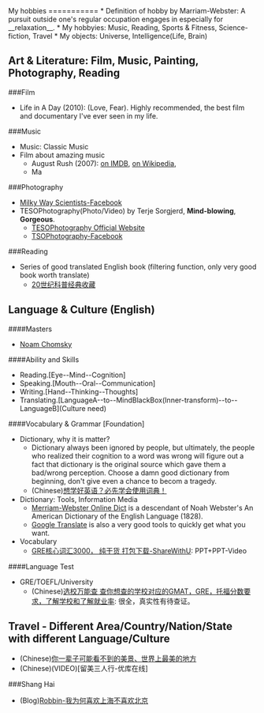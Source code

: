 <html>
<head><title>Hobby</title></head>
<body>
My hobbies
===========
* Definition of hobby by Marriam-Webster: A pursuit outside one's regular occupation engages in especially for __relaxation__.
* My hobbyies: Music, Reading, Sports & Fitness, Science-fiction, Travel
* My objects: Universe, Intelligence(Life, Brain)


Art & Literature: Film, Music, Painting, Photography, Reading
----------------------------------------------------------------
###Film
* Life in A Day (2010): (Love, Fear). Highly recommended, the best film and documentary I've ever seen in my life.

###Music
* Music: Classic Music
* Film about amazing music
  * August Rush (2007): [on IMDB](http://www.imdb.com/title/tt0426931/), [on Wikipedia](http://en.wikipedia.org/wiki/August_Rush), 
  * Ma

###Photography
* [Milky Way Scientists-Facebook](http://www.facebook.com/Milkway.Nasa.115943216485228220871)
* TESOPhotography(Photo/Video) by Terje Sorgjerd, __Mind-blowing__, __Gorgeous__.
  * [TESOPhotography Official Website](http://tesophotography.com)
  * [TSOPhotography-Facebook](http://www.facebook.com/TSOPhotography)

###Reading
* Series of good translated English book (filtering function, only very good book worth translate)
  * [20世纪科普经典收藏](http://www.sciencep.com/s_congshu_more.php?type=&id=172&csid=172)


Language & Culture (English)
--------------------------------
####Masters
* [Noam Chomsky](http://en.wikipedia.org/wiki/Noam_Chomsky)

####Ability and Skills
* Reading.[Eye--Mind--Cognition]
* Speaking.[Mouth--Oral--Communication]
* Writing.[Hand--Thinking--Thoughts]
* Translating.[LanguageA--to--MindBlackBox(Inner-transform)--to--LanguageB](Culture need)

####Vocabulary & Grammar [Foundation]
* Dictionary, why it is matter?
  * Dictionary always been ignored by people, but ultimately, the people who realized their cognition to a word was wrong will figure out a fact that dictionary is the original source which gave them a bad/wrong perception. Choose a damn good dictionary from beginning, don't give even a chance to becom a tragedy.   
  * (Chinese)[想学好英语？必先学会使用词典！](http://page.renren.com/601010496/note/899133279)
* Dictionary: Tools, Information Media 
  * [Merriam-Webster Online Dict](http://www.merriam-webster.com/) is a descendant of Noah Webster's An American Dictionary of the English Language (1828).
  * [Google Translate](http://translate.google.com/) is also a very good tools to quickly get what you want.
* Vocabulary
  * [GRE核心词汇3000， 纯干货 打包下载-ShareWithU](http://www.sharewithu.com/thread-471738-1-1.html): PPT+PPT-Video

####Language Test
* GRE/TOEFL/University
  * (Chinese)[选校万能查 查你想查的学校对应的GMAT，GRE，托福分数要求，了解学校和了解就业率](http://page.renren.com/601374366/note/899171844): 很全，真实性有待查证。


Travel - Different Area/Country/Nation/State with different Language/Culture
-----------------------------------------------------------------------------
* (Chinese)[你一辈子可能看不到的美景、世界上最美的地方](http://www.360doc.com/content/12/0912/17/544508_235750036.shtml)
* (Chinese)(VIDEO)[留美三人行-优库在线]

###Shang Hai
* (Blog)[Robbin-我为何喜欢上海不喜欢北京](http://www.robbinfan.com/blog/31/why-love-shanghai)
</body>
</html>
